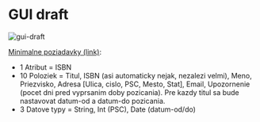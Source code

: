 # GUI draft
![gui-draft](draft-gui.jpg)

[Minimalne poziadavky (link)](https://github.com/cimox/sipvs-fiit#minimalne-poziadavky-na-1-cast-zadania):

* 1 Atribut = ISBN
* 10 Poloziek = Titul, ISBN (asi automaticky nejak, nezalezi velmi), Meno, Priezvisko, Adresa [Ulica, cislo, PSC, Mesto, Stat], Email, Upozornenie (pocet dni pred vyprsanim doby pozicania). Pre kazdy titul sa bude nastavovat datum-od a datum-do pozicania.
* 3 Datove typy = String, Int (PSC), Date (datum-od/do)

